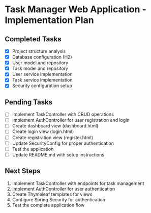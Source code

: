 # Task Manager Web Application - Implementation Plan

## Completed Tasks
- [x] Project structure analysis
- [x] Database configuration (H2)
- [x] User model and repository
- [x] Task model and repository
- [x] User service implementation
- [x] Task service implementation
- [x] Security configuration setup

## Pending Tasks
- [ ] Implement TaskController with CRUD operations
- [ ] Implement AuthController for user registration and login
- [ ] Create dashboard view (dashboard.html)
- [ ] Create login view (login.html)
- [ ] Create registration view (register.html)
- [ ] Update SecurityConfig for proper authentication
- [ ] Test the application
- [ ] Update README.md with setup instructions

## Next Steps
1. Implement TaskController with endpoints for task management
2. Implement AuthController for user authentication
3. Create Thymeleaf templates for views
4. Configure Spring Security for authentication
5. Test the complete application flow
